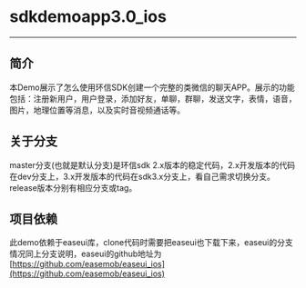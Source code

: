 # sdkdemoapp3.0_ios
--------
## 简介
本Demo展示了怎么使用环信SDK创建一个完整的类微信的聊天APP。展示的功能包括：注册新用户，用户登录，添加好友，单聊，群聊，发送文字，表情，语音，图片，地理位置等消息，以及实时音视频通话等。
## 关于分支
master分支(也就是默认分支)是环信sdk 2.x版本的稳定代码，2.x开发版本的代码在dev分支上，3.x开发版本的代码在sdk3.x分支上，看自己需求切换分支。release版本分别有相应分支或tag。
## 项目依赖
此demo依赖于easeui库，clone代码时需要把easeui也下载下来，easeui的分支情况同上分支说明，easeui的github地址为[https://github.com/easemob/easeui_ios](https://github.com/easemob/easeui_ios)
